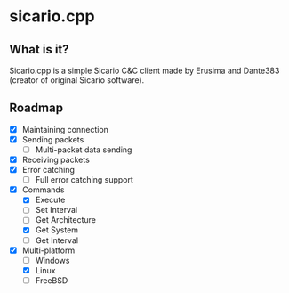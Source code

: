 # sicario.cpp

## What is it?

Sicario.cpp is a simple Sicario C&C client made by Erusima and Dante383 (creator of original Sicario software).

## Roadmap

- [X] Maintaining connection
- [X] Sending packets
    - [ ] Multi-packet data sending
- [X] Receiving packets
- [X] Error catching
    - [ ] Full error catching support
- [X] Commands
	- [X] Execute
	- [ ] Set Interval
	- [ ] Get Architecture
	- [X] Get System
	- [ ] Get Interval
- [X] Multi-platform
    - [ ] Windows
    - [X] Linux
    - [ ] FreeBSD
